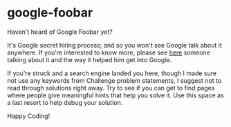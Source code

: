 # google-foobar

Haven't heard of Google Foobar yet? 

It's Google secret hiring process; and so you won't see Google talk about it anywhere. If you're interested to know more, please see [here](https://thehustle.co/the-secret-google-interview-that-landed-me-a-job) someone talking about it and the way it helped him get into Google.

If you're struck and a search engine landed you here, though I made sure not use any keywords from Challenge problem statements, I suggest not to read through solutions right away. Try to see if you can get to find pages where people give meaningful hints that help you solve it. Use this space as a last resort to help debug your solution.

Happy Coding!
